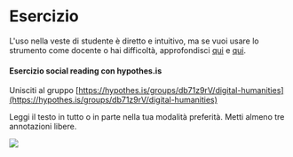 # Esercizio

L'uso nella veste di studente è diretto e intuitivo, ma se vuoi usare lo strumento come docente o hai difficoltà,  approfondisci [qui](https://social.techforteaching.ca/blog/uncategorized/getting-started-with-hypothes) e [qui](https://web.hypothes.is/help/annotating-with-groups/).

#### Esercizio social reading con hypothes.is

Unisciti al gruppo [ ](https://hypothes.is/groups/db71z9rV/digital-humanities)[https://hypothes.is/groups/db71z9rV/digital-humanities](https://hypothes.is/groups/db71z9rV/digital-humanities)

Leggi il testo in tutto o in parte nella tua modalità preferità. Metti almeno tre annotazioni libere.



![](../.gitbook/assets/screenshot-pierodominici.nova100.ilsole24ore.com-2022.03.16-14\_16\_35.png)

